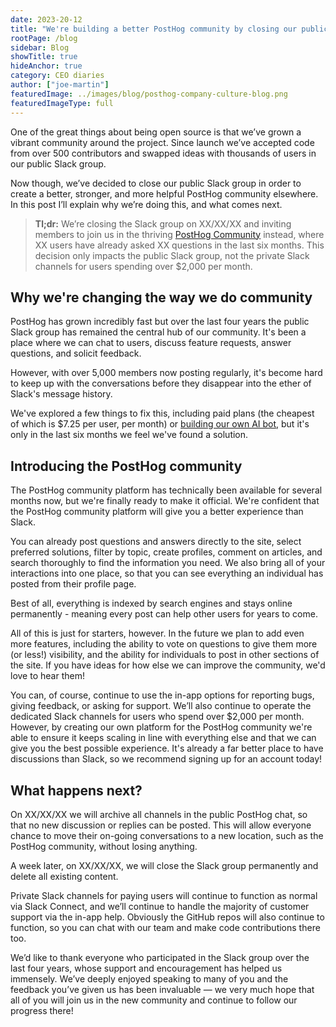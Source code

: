 ```yaml
---
date: 2023-20-12
title: "We're building a better PostHog community by closing our public Slack"
rootPage: /blog
sidebar: Blog
showTitle: true
hideAnchor: true
category: CEO diaries
author: ["joe-martin"]
featuredImage: ../images/blog/posthog-company-culture-blog.png
featuredImageType: full
---
```


One of the great things about being open source is that we’ve grown a vibrant community around the project. Since launch we’ve accepted code from over 500 contributors and swapped ideas with thousands of users in our public Slack group. 

Now though, we’ve decided to close our public Slack group in order to create a better, stronger, and more helpful PostHog community elsewhere. In this post I’ll explain why we’re doing this, and what comes next. 

> **Tl;dr:** We’re closing the Slack group on XX/XX/XX and inviting members to join us in the thriving [PostHog Community](/questions) instead, where XX users have already asked XX questions in the last six months. This decision only impacts the public Slack group, not the private Slack channels for users spending over $2,000 per month.

## Why we're changing the way we do community

PostHog has grown incredibly fast but over the last four years the public Slack group has remained the central hub of our community. It's been a place where we can chat to users, discuss feature requests, answer questions, and solicit feedback. 

However, with over 5,000 members now posting regularly, it's become hard to keep up with the conversations before they disappear into the ether of Slack's message history.

We've explored a few things to fix this, including paid plans (the cheapest of which is $7.25 per user, per month) or [building our own AI bot](/blog/aruba-hackathon#maxai-our-friendly-posthog-support-ai), but it's only in the last six months we feel we've found a solution.

## Introducing the PostHog community

The PostHog community platform has technically been available for several months now, but we're finally ready to make it official. We're confident that the PostHog community platform will give you a better experience than Slack. 

You can already post questions and answers directly to the site, select preferred solutions, filter by topic, create profiles, comment on articles, and search thoroughly to find the information you need. We also bring all of your interactions into one place, so that you can see everything an individual has posted from their profile page. 

Best of all, everything is indexed by search engines and stays online permanently - meaning every post can help other users for years to come. 

All of this is just for starters, however. In the future we plan to add even more features, including the ability to vote on questions to give them more (or less!) visibility, and the ability for individuals to post in other sections of the site. If you have ideas for how else we can improve the community, we'd love to hear them!

You can, of course, continue to use the in-app options for reporting bugs, giving feedback, or asking for support. We’ll also continue to operate the dedicated Slack channels for users who spend over $2,000 per month. However, by creating our own platform for the PostHog community we're able to ensure it keeps scaling in line with everything else and that we can give you the best possible experience. It's already a far better place to have discussions than Slack, so we recommend signing up for an account today!

## What happens next?

On XX/XX/XX we will archive all channels in the public PostHog chat, so that no new discussion or replies can be posted. This will allow everyone chance to move their on-going conversations to a new location, such as the PostHog community, without losing anything. 

A week later, on XX/XX/XX, we will close the Slack group permanently and delete all existing content. 

Private Slack channels for paying users will continue to function as normal via Slack Connect, and we’ll continue to handle the majority of customer support via the in-app help. Obviously the GitHub repos will also continue to function, so you can chat with our team and make code contributions there too. 

We’d like to thank everyone who participated in the Slack group over the last four years, whose support and encouragement has helped us immensely. We’ve deeply enjoyed speaking to many of you and the feedback you’ve given us has been invaluable — we very much hope that all of you will join us in the new community and continue to follow our progress there!
